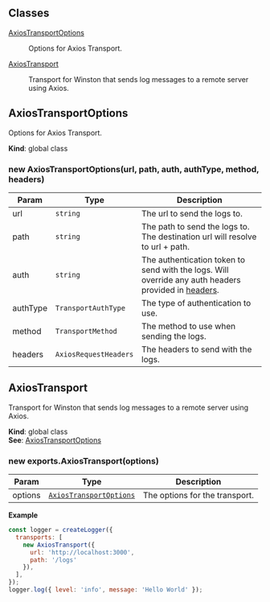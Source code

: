 ## Classes

<dl>
<dt><a href="#AxiosTransportOptions">AxiosTransportOptions</a></dt>
<dd><p>Options for Axios Transport.</p>
</dd>
<dt><a href="#AxiosTransport">AxiosTransport</a></dt>
<dd><p>Transport for Winston that sends log messages to a remote server using Axios.</p>
</dd>
</dl>

<a name="AxiosTransportOptions"></a>

## AxiosTransportOptions
Options for Axios Transport.

**Kind**: global class  
<a name="new_AxiosTransportOptions_new"></a>

### new AxiosTransportOptions(url, path, auth, authType, method, headers)

| Param | Type | Description |
| --- | --- | --- |
| url | <code>string</code> | The url to send the logs to. |
| path | <code>string</code> | The path to send the logs to. The destination url will resolve to url + path. |
| auth | <code>string</code> | The authentication token to send with the logs. Will override any auth headers provided in [headers](headers). |
| authType | <code>TransportAuthType</code> | The type of authentication to use. |
| method | <code>TransportMethod</code> | The method to use when sending the logs. |
| headers | <code>AxiosRequestHeaders</code> | The headers to send with the logs. |

<a name="AxiosTransport"></a>

## AxiosTransport
Transport for Winston that sends log messages to a remote server using Axios.

**Kind**: global class  
**See**: [AxiosTransportOptions](#AxiosTransportOptions)  
<a name="new_AxiosTransport_new"></a>

### new exports.AxiosTransport(options)

| Param | Type | Description |
| --- | --- | --- |
| options | [<code>AxiosTransportOptions</code>](#AxiosTransportOptions) | The options for the transport. |

**Example**  
```js
const logger = createLogger({  transports: [    new AxiosTransport({      url: 'http://localhost:3000',      path: '/logs'    }),  ],});logger.log({ level: 'info', message: 'Hello World' });
```
